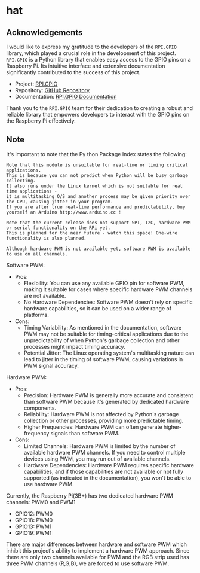 # hat
## Acknowledgements

I would like to express my gratitude to the developers of the `RPI.GPIO` library, which played a crucial role in the development of this project. `RPI.GPIO` is a Python library that enables easy access to the GPIO pins on a Raspberry Pi. Its intuitive interface and extensive documentation significantly contributed to the success of this project.

- Project: [RPI.GPIO](https://pypi.org/project/RPi.GPIO/)
- Repository: [GitHub Repository](https://github.com/Tieske/rpi-gpio)
- Documentation: [RPI.GPIO Documentation](https://sourceforge.net/p/raspberry-gpio-python/wiki/Home/)

Thank you to the `RPI.GPIO` team for their dedication to creating a robust and reliable library that empowers developers to interact with the GPIO pins on the Raspberry Pi effectively.

## Note

It's important to note that the Py thon Package Index states the following:

```
Note that this module is unsuitable for real-time or timing critical applications. 
This is because you can not predict when Python will be busy garbage collecting. 
It also runs under the Linux kernel which is not suitable for real time applications - 
it is multitasking O/S and another process may be given priority over the CPU, causing jitter in your program. 
If you are after true real-time performance and predictability, buy yourself an Arduino http://www.arduino.cc !

Note that the current release does not support SPI, I2C, hardware PWM or serial functionality on the RPi yet. 
This is planned for the near future - watch this space! One-wire functionality is also planned.

Although hardware PWM is not available yet, software PWM is available to use on all channels.
```

Software PWM:
- Pros:
    - Flexibility: You can use any available GPIO pin for software PWM, making it suitable for cases where specific hardware PWM channels are not available.
    - No Hardware Dependencies: Software PWM doesn't rely on specific hardware capabilities, so it can be used on a wider range of platforms.
- Cons:
    - Timing Variability: As mentioned in the documentation, software PWM may not be suitable for timing-critical applications due to the unpredictability of when Python's garbage collection and other processes might impact timing accuracy.
    - Potential Jitter: The Linux operating system's multitasking nature can lead to jitter in the timing of software PWM, causing variations in PWM signal accuracy.

Hardware PWM:
- Pros:
    - Precision: Hardware PWM is generally more accurate and consistent than software PWM because it's generated by dedicated hardware components.
    - Reliability: Hardware PWM is not affected by Python's garbage collection or other processes, providing more predictable timing.
    - Higher Frequencies: Hardware PWM can often generate higher-frequency signals than software PWM.
- Cons:
    - Limited Channels: Hardware PWM is limited by the number of available hardware PWM channels. If you need to control multiple devices using PWM, you may run out of available channels.
    - Hardware Dependencies: Hardware PWM requires specific hardware capabilities, and if those capabilities are not available or not fully supported (as indicated in the documentation), you won't be able to use hardware PWM.

Currently, the Raspberry Pi(3B+) has two dedicated hardware PWM channels: PWM0 and PWM1
- GPIO12:	PWM0
- GPIO18:	PWM0
- GPIO13:	PWM1
- GPIO19:	PWM1

There are major differences between hardware and software PWM which inhibit this project's ability to implement a hardware PWM approach. Since there are only two channels available for PWM and the RGB strip used has three PWM channels (R,G,B), we are forced to use software PWM. 
